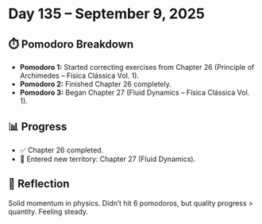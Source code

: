 # Day 135 – September 9, 2025

## ⏱️ Pomodoro Breakdown
- **Pomodoro 1:** Started correcting exercises from Chapter 26 (Principle of Archimedes – Física Clássica Vol. 1).  
- **Pomodoro 2:** Finished Chapter 26 completely.  
- **Pomodoro 3:** Began Chapter 27 (Fluid Dynamics – Física Clássica Vol. 1).  

## 📊 Progress
- ✅ Chapter 26 completed.  
- 🚀 Entered new territory: Chapter 27 (Fluid Dynamics).  

## 💬 Reflection
Solid momentum in physics. Didn’t hit 6 pomodoros, but quality progress > quantity. Feeling steady.
